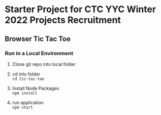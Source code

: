 # Starter Project for CTC YYC Winter 2022 Projects Recruitment

## Browser Tic Tac Toe

### Run in a Local Environment

1. Clone git repo into local folder

2. cd into folder<br/>
`cd tic-tac-toe`

3. Install Node Packages<br/>
`npm install`

4. run application<br/>
`npm start`
